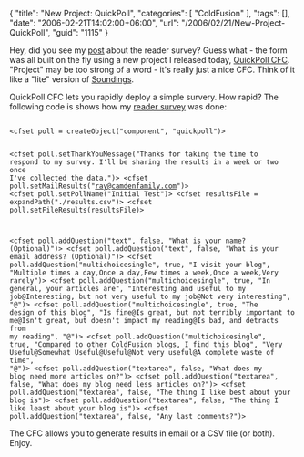 {
	"title": "New Project: QuickPoll",
	"categories": [
		"ColdFusion"
	],
	"tags": [],
	"date": "2006-02-21T14:02:00+06:00",
	"url": "/2006/02/21/New-Project-QuickPoll",
	"guid": "1115"
}

Hey, did you see my <a href="http://ray.camdenfamily.com/index.cfm/2006/2/21/Reader-Survey">post</a> about the reader survey? Guess what - the form was all built on the fly using a new project I released today, <a href="http://ray.camdenfamily.com/projects/quickpollcfc">QuickPoll CFC</a>. "Project" may be too strong of a word - it's really just a nice CFC. Think of it like a "lite" version of <a href="http://ray.camdenfamily.com/projects/soundings">Soundings</a>.
<!--more-->
QuickPoll CFC lets you rapidly deploy a simple survery. How rapid? The following code is shows how my <a href="http://ray.camdenfamily.com/index.cfm/2006/2/21/Reader-Survey">reader survey</a> was done:

<code>
&lt;cfset poll = createObject("component", "quickpoll")&gt;
		
&lt;cfset poll.setThankYouMessage("Thanks for taking the time to respond to my survey. I'll be sharing the results in a week or two once I've collected the data.")&gt;
&lt;cfset poll.setMailResults("ray@camdenfamily.com")&gt;
&lt;cfset poll.setPollName("Initial Test")&gt;
&lt;cfset resultsFile = expandPath("./results.csv")&gt;
&lt;cfset poll.setFileResults(resultsFile)&gt;
		
&lt;cfset poll.addQuestion("text", false, "What is your name? (Optional)")&gt;
&lt;cfset poll.addQuestion("text", false, "What is your email address? (Optional)")&gt;
&lt;cfset poll.addQuestion("multichoicesingle", true, "I visit your blog", "Multiple times a day,Once a day,Few times a week,Once a week,Very rarely")&gt;
&lt;cfset poll.addQuestion("multichoicesingle", true, "In general, your articles are", "Interesting and useful to my job@Interesting, but not very useful to my job@Not very interesting", "@")&gt;
&lt;cfset poll.addQuestion("multichoicesingle", true, "The design of this blog", "Is fine@Is great, but not terribly important to me@Isn't great, but doesn't impact my reading@Is bad, and detracts from my reading", "@")&gt;
&lt;cfset poll.addQuestion("multichoicesingle", true, "Compared to other ColdFusion blogs, I find this blog", "Very Useful@Somewhat Useful@Useful@Not very useful@A complete waste of time", "@")&gt;
&lt;cfset poll.addQuestion("textarea", false, "What does my blog need more articles on?")&gt;
&lt;cfset poll.addQuestion("textarea", false, "What does my blog need less articles on?")&gt;
&lt;cfset poll.addQuestion("textarea", false, "The thing I like best about your blog is")&gt;
&lt;cfset poll.addQuestion("textarea", false, "The thing I like least about your blog is")&gt;
&lt;cfset poll.addQuestion("textarea", false, "Any last comments?")&gt;
</code>

The CFC allows you to generate results in email or a CSV file (or both). Enjoy.